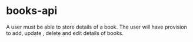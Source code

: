 # books-api

A user must be able to store details of a book. The user will have provision to add, update , delete and edit details of books.
